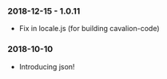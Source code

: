 ### 2018-12-15 - 1.0.11
- Fix in locale.js (for building cavalion-code)

### 2018-10-10
- Introducing json!
